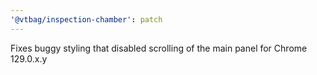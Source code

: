 ```yaml
---
'@vtbag/inspection-chamber': patch
---
```


Fixes buggy styling that disabled scrolling of the main panel for Chrome 129.0.x.y
